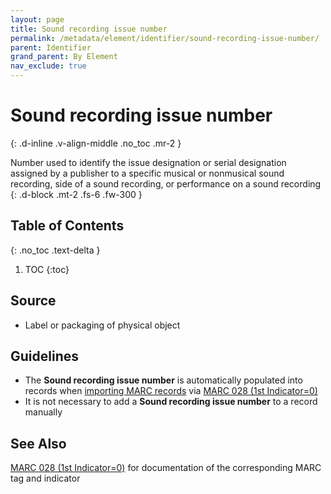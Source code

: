 ```yaml
---
layout: page
title: Sound recording issue number
permalink: /metadata/element/identifier/sound-recording-issue-number/
parent: Identifier
grand_parent: By Element
nav_exclude: true
---
```


# Sound recording issue number
{: .d-inline .v-align-middle .no_toc .mr-2 }

Number used to identify the issue designation or serial designation assigned by a publisher to a specific musical or nonmusical sound recording, side of a sound recording, or performance on a sound recording
{: .d-block .mt-2 .fs-6 .fw-300 }

## Table of Contents
{: .no_toc .text-delta }

1. TOC
{:toc}

## Source
- Label or packaging of physical object

## Guidelines
- The **Sound recording issue number** is automatically populated into records when [importing MARC records](/metadata-documentation/workflows/create-import/#importing-marc-records) via [MARC 028 (1st Indicator=0)](https://www.oclc.org/bibformats/en/0xx/028.html#:~:text=0-,Issue%20number,-.%20The%20issue%20number)
- It is not necessary to add a **Sound recording issue number** to a record manually

## See Also
[MARC 028 (1st Indicator=0)](https://www.oclc.org/bibformats/en/0xx/028.html#:~:text=0-,Issue%20number,-.%20The%20issue%20number) for documentation of the corresponding MARC tag and indicator